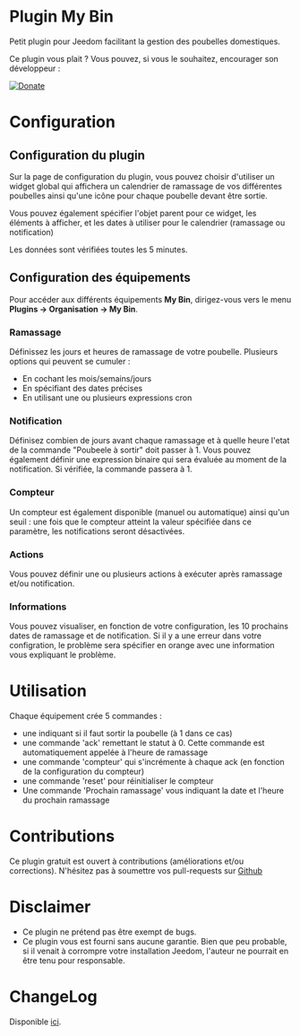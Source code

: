 # Plugin My Bin

Petit plugin pour Jeedom facilitant la gestion des poubelles domestiques.

Ce plugin vous plait ? Vous pouvez, si vous le souhaitez, encourager son développeur :

[![Donate](https://img.shields.io/badge/Donate-PayPal-green.svg)](https://www.paypal.com/donate/?business=HS63QBMJNQYRW&currency_code=EUR)

# Configuration

## Configuration du plugin

Sur la page de configuration du plugin, vous pouvez choisir d'utiliser un widget global qui affichera un calendrier de ramassage de vos différentes poubelles ainsi qu'une icône pour chaque poubelle devant être sortie.

Vous pouvez également spécifier l'objet parent pour ce widget, les éléments à afficher, et les dates à utiliser pour le calendrier (ramassage ou notification)

Les données sont vérifiées toutes les 5 minutes.

## Configuration des équipements

Pour accéder aux différents équipements **My Bin**, dirigez-vous vers le menu **Plugins → Organisation → My Bin**.

### Ramassage

Définissez les jours et heures de ramassage de votre poubelle. Plusieurs options qui peuvent se cumuler :
- En cochant les mois/semains/jours
- En spécifiant des dates précises
- En utilisant une ou plusieurs expressions cron

### Notification

Définisez combien de jours avant chaque ramassage et à quelle heure l'etat de la commande "Poubeele à sortir" doit passer à 1.
Vous pouvez également définir une expression binaire qui sera évaluée au moment de la notification. Si vérifiée, la commande passera à 1.

### Compteur

Un compteur est également disponible (manuel ou automatique) ainsi qu'un seuil : une fois que le compteur atteint la valeur spécifiée dans ce paramètre, les notifications seront désactivées. 

### Actions

Vous pouvez définir une ou plusieurs actions à exécuter après ramassage et/ou notification.

### Informations

Vous pouvez visualiser, en fonction de votre configuration, les 10 prochains dates de ramassage et de notification. 
Si il y a une erreur dans votre configration, le problème sera spécifier en orange avec une information vous expliquant le problème.

# Utilisation

Chaque équipement crée 5 commandes :
- une indiquant si il faut sortir la poubelle (à 1 dans ce cas)
- une commande 'ack' remettant le statut à 0. Cette commande est automatiquement appelée à l'heure de ramassage
- une commande 'compteur' qui s'incrémente à chaque ack (en fonction de la configuration du compteur)
- une commande 'reset' pour réinitialiser le compteur
- Une commande 'Prochain ramassage' vous indiquant la date et l'heure du prochain ramassage

# Contributions

Ce plugin gratuit est ouvert à contributions (améliorations et/ou corrections). N'hésitez pas à soumettre vos pull-requests sur <a href="https://github.com/hugoKs3/plugin-mybin" target="_blank">Github</a>

# Disclaimer

-   Ce plugin ne prétend pas être exempt de bugs.
-   Ce plugin vous est fourni sans aucune garantie. Bien que peu probable, si il venait à corrompre votre installation Jeedom, l'auteur ne pourrait en être tenu pour responsable.

# ChangeLog
Disponible [ici](./changelog.html).
